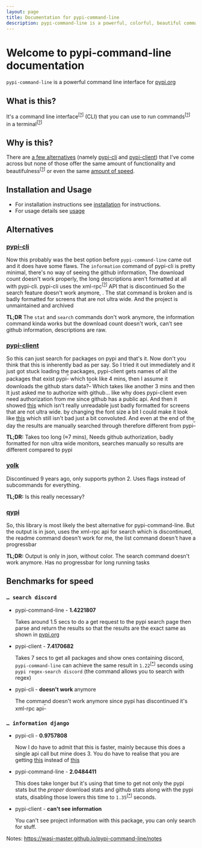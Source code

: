 ```yaml
---
layout: page
title: Documentation for pypi-command-line
description: pypi-command-line is a powerful, colorful, beautiful command line interface for pypi.org that is well maintained
---
```


# Welcome to pypi-command-line documentation

`pypi-command-line` is a powerful command line interface for [pypi.org](https://pypi.org "The Python Package Index (PyPI) is a repository of software for the Python programming language.")

## What is this?

It's a command line interface<sup>[<a title="A command-line interface (CLI) processes commands to a computer program in the form of lines of text." href="https://en.wikipedia.org/wiki/Command-line_interface" target="_blank">?</a>]</sup> (CLI) that you can use to run commands<sup>[<a title="In computing, a command is a directive to a computer program to perform a specific task." href="https://en.wikipedia.org/wiki/Command_(computing)" target="_blank">?</a>]</sup> in a terminal<sup>[<a title="The terminal is an interface that allows you to access the command line." href="https://en.wikipedia.org/wiki/Computer_terminal" target="_blank">?</a>]</sup>

## Why is this?

There are [a few alternatives](#alternatives "List containing 2 alternatives") (namely [pypi-cli](https://pypi.org/project/pypi-cli/ "pypi-cli pypi page") and [pypi-client](https://pypi.org/project/pypi-client/ "pypi-client pypi page")) that I've come across but none of those offer the same amount of functionality and beautifulness<sup>[<a title="The qualities in something that give pleasure to the senses" href="https://www.merriam-webster.com/thesaurus/beautifulness" target="_blank">?</a>]</sup> or even the same [amount of speed](#benchmarks-for-speed "Benchmarks for Speed").

## Installation and Usage

- For installation instructions see [installation](https://wasi-master.github.io/pypi-command-line/install) for instructions.
- For usage details see [usage](https://wasi-master.github.io/pypi-command-line/usage "Page containing usage instructions")

## Alternatives

### [pypi-cli](https://pypi.org/project/pypi-cli/ "pypi-cli")

Now this probably was the best option before `pypi-command-line` came out and it does have some flaws. The `information` command of pypi-cli is pretty minimal, there's no way of seeing the github information, The download count doesn't work properly, the long descriptions aren't formatted at all with pypi-cli. pypi-cli uses the xml-rpc<sup>[<a title="XML-RPC is a remote procedure call (RPC) protocol which uses XML to encode its calls and HTTP as a transport mechanism." href="https://en.wikipedia.org/wiki/XML-RPC" target="_blank">?</a>]</sup> API that is discontinued So the search feature doesn't work anymore, . The stat command is broken and is badly formatted for screens that are not ultra wide. And the project is unmaintained and archived

**TL;DR** The `stat` and `search` commands don't work anymore, the information command kinda works but the download count doesn't work, can't see github information, descriptions are raw.

### [pypi-client](https://pypi.org/project/pypi-client/ "pypi-client")

So this can just search for packages on pypi and that's it. Now don't you think that this is inherently bad as per say. So I tried it out immediately and it just got stuck loading the packages, pypi-client gets names of all the packages that exist pypi<sup><a title=Reference href="https://github.com/abahdanovich/pypi-client#:~:text=fetches%20all%20package%20names%20from%20pypi" target="_blank">‾</a></sup> which took like 4 mins, then I assume it downloads the github stars data?<sup><a title=Reference href="https://github.com/abahdanovich/pypi-client#:~:text=downloads%20github%20stars" target="_blank">‾</a></sup> Which takes like another 3 mins and then It just asked me to authorize with github… like why does pypi-client even need authorization from me since github has a public api. And then it showed [this](https://i.imgur.com/D0VJhmZ.png "Demo of the program that has been badly formatted") which isn't really unreadable just badly formatted for screens that are not ultra wide. by changing the font size a bit I could make it look like [this](https://i.imgur.com/usU2AnJ.jpeg "Demo of the program after lowering the font size") which still isn't bad just a bit convoluted. And even at the end of the day the results are manually searched through therefore different from pypi<sup><a title=Example href="https://i.imgur.com/2AuCKuX.jpg" target="_blank">‾</a></sup>

**TL;DR:**
Takes too long (≈7 mins), Needs github authorization, badly formatted for non ultra wide monitors, searches manually so results are different compared to pypi

### [yolk](https://pypi.org/project/yolk/ "yolk")

Discontinued 9 years ago, only supports python 2. Uses flags instead of subcommands for everything.

**TL;DR:**
Is this really necessary?

### [qypi](https://pypi.org/project/qypi/ "qypi")

So, this library is most likely the best alternative for pypi-command-line. But the output is in json, uses the xml-rpc api for search which is discontinued, the readme command doesn't work for me, the list command doesn't have a progressbar

**TL;DR:**
Output is only in json, without color. The search command doesn't work anymore. Has no progressbar for long running tasks


## Benchmarks for speed

### `… search discord`

- pypi-command-line - **1.4221807**

    Takes around 1.5 secs to do a get request to the pypi search page then parse and return the results so that the results are the exact same as shown in [pypi.org](https://pypi.org "The Python Package Index (PyPI) is a repository of software for the Python programming language.")

- pypi-client - **7.4170682**

    Takes 7 secs to get all packages and show ones containing discord, `pypi-command-line` can achieve the same result in `1.22`<sup>[<a title="Real Speed is 1.2205886" href="javascript: void(0)">*</a>]</sup> seconds using `pypi regex-search discord` (the command allows you to search with regex)

- pypi-cli - **doesn't work** anymore

    The command doesn't work anymore since pypi has discontinued it's xml-rpc api<sup><a title=Reference href="https://status.python.org/incidents/grk0k7sz6zkp" target="_blank">‾</a></sup>

### `… information django`

- pypi-cli - **0.9757808**

    Now I do have to admit that this is faster, mainly because this does a single api call but mine does 3. You do have to realise that you are getting [this](https://i.imgur.com/X7OuPIb.png "Less information without color") instead of [this](https://i.imgur.com/s8aQx09.png "More detailed information with colored formatting")

- pypi-command-line - **2.0484411**

    This does take longer but it's using that time to get not only the pypi stats but the *proper* download stats and github stats along with the pypi stats, disabling those lowers this time to `1.35`<sup>[<a title="Real Speed is 1.3591562" href="javascript: void(0)">*</a>]</sup> seconds.

- pypi-client - **can't see information**

    You can't see project information with this package, you can only search for stuff.

Notes: <https://wasi-master.github.io/pypi-command-line/notes>
